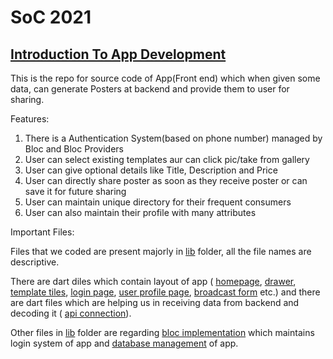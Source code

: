 # SoC 2021
## [Introduction To App Development](https://docs.google.com/document/d/1FuX7SFlU19xeJxwmtU16EpFE8X4g8-S0lwWRR8KKcbk/edit)

This is the repo for source code of App(Front end) which when given some data, can generate Posters at backend and provide them to user for sharing.

Features: 
1. There is a Authentication System(based on phone number) managed by Bloc and Bloc Providers
1. User can select existing templates aur can click pic/take from gallery
1. User can give optional details like Title, Description and Price
1. User can directly share poster as soon as they receive poster or can save it for future sharing
1. User can maintain unique directory for their frequent consumers
1. User can also maintain their profile with many attributes

Important Files:

Files that we coded are present majorly in [lib](https://github.com/dhananjayiitb/AdAI-Team-A/tree/DJ/adai_app/lib) folder, all the file names are descriptive. 

There are dart diles which contain layout of app (
[homepage](https://github.com/dhananjayiitb/AdAI-Team-A/tree/DJ/adai_app/lib/home), 
[drawer](https://github.com/dhananjayiitb/AdAI-Team-A/tree/DJ/adai_app/lib/main_drawer), 
[template tiles](https://github.com/dhananjayiitb/AdAI-Team-A/tree/DJ/adai_app/lib/Custom_made_templates), 
[login page](https://github.com/dhananjayiitb/AdAI-Team-A/tree/DJ/adai_app/lib/login), 
[user profile page](https://github.com/dhananjayiitb/AdAI-Team-A/tree/DJ/adai_app/lib/UpdateUserProfile), 
[broadcast form](https://github.com/dhananjayiitb/AdAI-Team-A/tree/DJ/adai_app/lib/broadcast) 
etc.) and there are dart files which are helping us in receiving data from backend and decoding it (
[api connection](https://github.com/dhananjayiitb/AdAI-Team-A/tree/DJ/adai_app/lib/api_connection)).

Other files in [lib](https://github.com/dhananjayiitb/AdAI-Team-A/tree/DJ/adai_app/lib) folder are regarding 
[bloc implementation](https://github.com/dhananjayiitb/AdAI-Team-A/tree/DJ/adai_app/lib/bloc) which maintains login system of app and 
[database management](https://github.com/dhananjayiitb/AdAI-Team-A/tree/DJ/adai_app/lib/database) of app.
